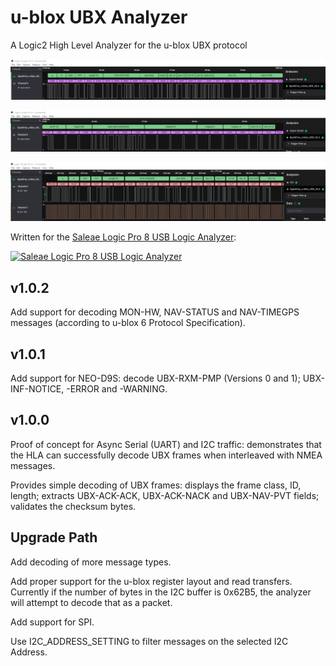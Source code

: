 
  # u-blox UBX Analyzer
  
A Logic2 High Level Analyzer for the u-blox UBX protocol

![Screen shot 1](./Screenshot_1.png)

![Screen shot 2](./Screenshot_2.png)

![Screen shot 3](./Screenshot_3.png)

Written for the [Saleae Logic Pro 8 USB Logic Analyzer](https://www.sparkfun.com/products/13196):

[![Saleae Logic Pro 8 USB Logic Analyzer](https://cdn.sparkfun.com//assets/parts/1/0/3/3/0/13196-04.jpg)](https://www.sparkfun.com/products/13196)

## v1.0.2

Add support for decoding MON-HW, NAV-STATUS and NAV-TIMEGPS messages (according to u-blox 6 Protocol Specification).

## v1.0.1

Add support for NEO-D9S: decode UBX-RXM-PMP (Versions 0 and 1); UBX-INF-NOTICE, -ERROR and -WARNING.

## v1.0.0

Proof of concept for Async Serial (UART) and I2C traffic: demonstrates that the HLA can successfully decode UBX frames when interleaved with NMEA messages.

Provides simple decoding of UBX frames: displays the frame class, ID, length; extracts UBX-ACK-ACK, UBX-ACK-NACK and UBX-NAV-PVT fields; validates the checksum bytes.

## Upgrade Path

Add decoding of more message types.

Add proper support for the u-blox register layout and read transfers. Currently if the number of bytes in the I2C buffer is 0x62B5, the analyzer will attempt to decode that as a packet.

Add support for SPI.

Use I2C_ADDRESS_SETTING to filter messages on the selected I2C Address.